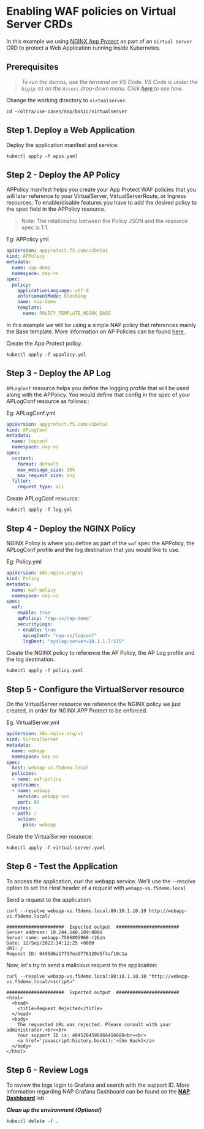 # Enabling WAF policies on Virtual Server CRDs

In this example we using [NGINX App Protect](https://www.nginx.com/products/nginx-app-protect/) as part of an `Virtual Server` CRD to protect a Web Application running inside Kubernetes.

## Prerequisites

> *To run the demos, use the terminal on VS Code. VS Code is under the `bigip-01` on the `Access` drop-down menu. Click <a href="https://raw.githubusercontent.com/F5EMEA/oltra/main/vscode.png"> here </a> to see how.*

Change the working directory to `virtualserver`.
```
cd ~/oltra/use-cases/nap/basic/virtualserver
```

## Step 1. Deploy a Web Application

Deploy the application manifest and service:
```
kubectl apply -f apps.yaml
```

## Step 2 - Deploy the AP Policy
APPolicy manifest helps you create your App Protect WAF policies that you will later reference to your VirtualServer, VirtualServerRoute, or Ingress resources. To enable/disable features you have to add the desired policy to the spec field in the APPolicy resource.

> Note: The relationship between the Policy JSON and the resource spec is 1:1.

Eg: APPolicy.yml
```yml
apiVersion: appprotect.f5.com/v1beta1
kind: APPolicy
metadata:
  name: nap-demo
  namespace: nap-vs
spec:
  policy:
    applicationLanguage: utf-8
    enforcementMode: blocking
    name: nap-demo
    template:
      name: POLICY_TEMPLATE_NGINX_BASE
```

In this example we will be using a simple NAP policy that references mainly the Base template. More information on AP Policies can be found <a href="https://docs.nginx.com/nginx-app-protect/configuration-guide/configuration/#policy-configuration-overview"> here </a>. 

Create the App Protect policy.
```
kubectl apply -f appolicy.yml
```

## Step 3 - Deploy the AP Log
`APLogConf` resource helps you define the logging profile that will be used along with the APPolicy. You would define that config in the spec of your APLogConf resource as follows::

Eg: APLogConf.yml
```yml
apiVersion: appprotect.f5.com/v1beta1
kind: APLogConf
metadata:
  name: logconf
  namespace: nap-vs
spec:
  content:
    format: default
    max_message_size: 10k
    max_request_size: any
  filter:
    request_type: all
```

Create APLogConf resource:
```
kubectl apply -f log.yml
```

## Step 4 - Deploy the NGINX Policy
NGINX Policy is where you define as part of the `waf` spec the APPolicy, the APLogConf profile and the log destination that you would like to use.

Eg: Policy.yml
```yml
apiVersion: k8s.nginx.org/v1
kind: Policy
metadata:
  name: waf-policy
  namespace: nap-vs
spec:
  waf:
    enable: true
    apPolicy: "nap-vs/nap-demo"
    securityLogs:
    - enable: true
      apLogConf: "nap-vs/logconf"
      logDest: "syslog:server=10.1.1.7:515"
```

Create the NGINX policy to reference the AP Policy, the AP Log profile and the log destination.
```
kubectl apply -f policy.yaml
```

## Step 5 - Configure the VirtualServer resource
On the VirtualServer resource we reference the NGINX policy we just created, in order for NGINX APP Protect to be enforced. 

Eg: VirtualServer.yml
```yml
apiVersion: k8s.nginx.org/v1
kind: VirtualServer
metadata:
  name: webapp
  namespace: nap-vs
spec:
  host: webapp-vs.f5demo.local
  policies:
  - name: waf-policy
  upstreams:
  - name: webapp
    service: webapp-svc
    port: 80
  routes:
  - path: /
    action:
      pass: webapp
```

Create the VirtualServer resource:
```
kubectl apply -f virtual-server.yaml
```

## Step 6 - Test the Application

To access the application, curl the webapp service. We'll use the --resolve option to set the Host header of a request with `webapp-vs.f5demo.local`

Send a request to the application:
```
curl --resolve webapp-vs.f5demo.local:80:10.1.10.10 http://webapp-vs.f5demo.local/

#####################  Expected output  #######################
Server address: 10.244.140.109:8080
Server name: webapp-7586895968-r26zn
Date: 12/Sep/2022:14:12:25 +0000
URI: /
Request ID: 0495d6a17797ea9776120d5f4af10c1a
```

Now, let's try to send a malicious request to the application:
```
curl --resolve webapp-vs.f5demo.local:80:10.1.10.10 "http://webapp-vs.f5demo.local/<script>"

#####################  Expected output  #######################
<html>
  <head>
    <title>Request Rejected</title>
  </head>
  <body>
    The requested URL was rejected. Please consult with your administrator.<br><br>
    Your support ID is: 4045204596866416688<br><br>
    <a href='javascript:history.back();'>[Go Back]</a>
  </body>
</html>
```

## Step 6 - Review Logs

To review the logs login to Grafana and search with the support ID. More information regarding NAP Grafana Dashboard can be found on the [**NAP Dashboard**](https://github.com/F5EMEA/oltra/tree/main/use-cases/nap/monitoring) lab


***Clean up the environment (Optional)***
```
kubectl delete -f .
```
